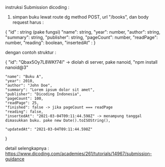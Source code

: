 instruksi Submission dicoding :

1. simpan buku lewat route dg method POST, url "/books", dan
body request harus :

{
    "id" : string (pake fungsi)
    "name": string,
    "year": number,
    "author": string,
    "summary": string,
    "publisher": string,
    "pageCount": number,
    "readPage": number,
    "reading": boolean,
    "insertedAt" : 
}

dengan contoh struktur :

{
    "id": "Qbax5Oy7L8WKf74l" -> diolah di server, pake nanoid, "npm install nanoid@3"

    "name": "Buku A",
    "year": 2010,
    "author": "John Doe",
    "summary": "Lorem ipsum dolor sit amet",
    "publisher": "Dicoding Indonesia",
    "pageCount": 100,
    "readPage": 25,
    "finished": false -> jika pageCount === readPage
    "reading": false,
    "insertedAt": "2021-03-04T09:11:44.598Z" -> menampung tanggal dimasukkan buku. pake new Date().toISOString(),
    
    "updatedAt": "2021-03-04T09:11:44.598Z"
}

detail selengkapnya : https://www.dicoding.com/academies/261/tutorials/14967/submission-guidance
